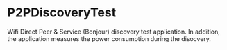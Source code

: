 # P2PDiscoveryTest

Wifi Direct Peer & Service (Bonjour) discovery test application. In addition, the application measures the power consumption during the disocvery.
